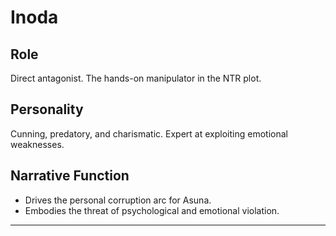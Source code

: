 # Inoda

## Role
Direct antagonist. The hands-on manipulator in the NTR plot.

## Personality
Cunning, predatory, and charismatic. Expert at exploiting emotional weaknesses.

## Narrative Function
- Drives the personal corruption arc for Asuna.
- Embodies the threat of psychological and emotional violation.

---

